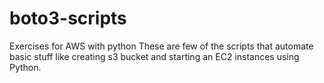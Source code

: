 # boto3-scripts
Exercises for AWS with python
These are few of the scripts that automate basic stuff like creating s3 bucket and starting an EC2 instances using Python.
